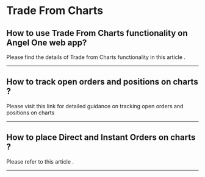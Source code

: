 # Trade From Charts

## How to use Trade From Charts functionality on Angel One web app?

Please find the details of Trade from Charts functionality in
this article
.

---

## How to track open orders and positions on charts ?

Please visit
this link
for detailed guidance on tracking open orders and positions on charts

---

## How to place Direct and Instant Orders on charts ?

Please refer to
this article
.

---

